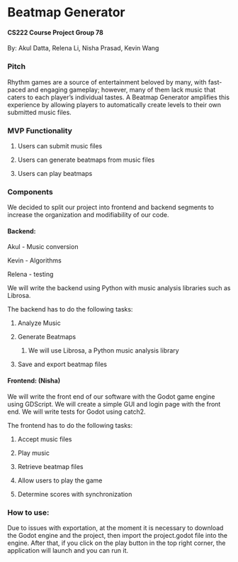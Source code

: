 # Beatmap Generator

#### CS222 Course Project Group 78

By: Akul Datta, Relena Li, Nisha Prasad, Kevin Wang

### Pitch

Rhythm games are a source of entertainment beloved by many, with fast-paced and engaging gameplay; however, many of them lack music that caters to each player’s individual tastes. A Beatmap Generator amplifies this experience by allowing players to automatically create levels to their own submitted music files.

### MVP Functionality

1. Users can submit music files

2. Users can generate beatmaps from music files

3. Users can play beatmaps

### Components

We decided to split our project into frontend and backend segments to increase the organization and modifiability of our code. 

#### Backend: 

Akul - Music conversion

Kevin - Algorithms

Relena - testing

We will write the backend using Python with music analysis libraries such as Librosa.

The backend has to do the following tasks:

1. Analyze Music

2. Generate Beatmaps 
   1. We will use Librosa, a Python music analysis library
   
3. Save and export beatmap files

#### Frontend: (Nisha)

We will write the front end of our software with the Godot game engine using GDScript. We will create a simple GUI and login page with the front end. We will write tests for Godot using catch2.

The frontend has to do the following tasks:
1. Accept music files

2. Play music

3. Retrieve beatmap files

4. Allow users to play the game

5. Determine scores with synchronization

### How to use:

Due to issues with exportation, at the moment it is necessary to download the Godot engine and the project, then import the project.godot file into the engine. After that, if you click on the play button in the top right corner, the application will launch and you can run it.


